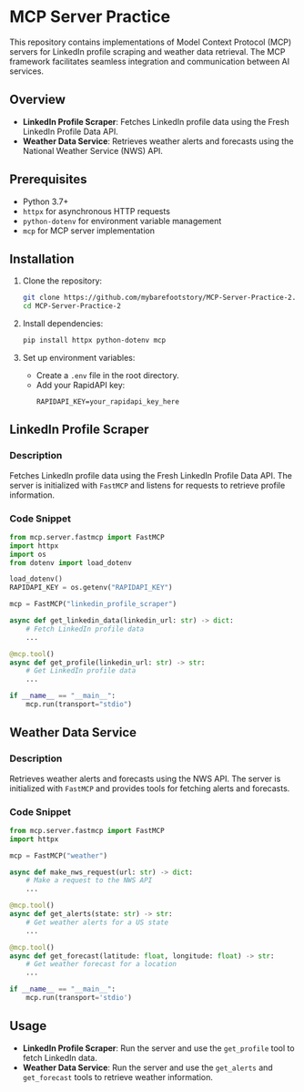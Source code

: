 # MCP Server Practice

This repository contains implementations of Model Context Protocol (MCP) servers for LinkedIn profile scraping and weather data retrieval. The MCP framework facilitates seamless integration and communication between AI services.

## Overview

- **LinkedIn Profile Scraper**: Fetches LinkedIn profile data using the Fresh LinkedIn Profile Data API.
- **Weather Data Service**: Retrieves weather alerts and forecasts using the National Weather Service (NWS) API.

## Prerequisites

- Python 3.7+
- `httpx` for asynchronous HTTP requests
- `python-dotenv` for environment variable management
- `mcp` for MCP server implementation

## Installation

1. Clone the repository:
   ```bash
   git clone https://github.com/mybarefootstory/MCP-Server-Practice-2.git
   cd MCP-Server-Practice-2
   ```

2. Install dependencies:
   ```bash
   pip install httpx python-dotenv mcp
   ```

3. Set up environment variables:
   - Create a `.env` file in the root directory.
   - Add your RapidAPI key:
     ```
     RAPIDAPI_KEY=your_rapidapi_key_here
     ```

## LinkedIn Profile Scraper

### Description

Fetches LinkedIn profile data using the Fresh LinkedIn Profile Data API. The server is initialized with `FastMCP` and listens for requests to retrieve profile information.

### Code Snippet

```python
from mcp.server.fastmcp import FastMCP
import httpx
import os
from dotenv import load_dotenv

load_dotenv()
RAPIDAPI_KEY = os.getenv("RAPIDAPI_KEY")

mcp = FastMCP("linkedin_profile_scraper")

async def get_linkedin_data(linkedin_url: str) -> dict:
    # Fetch LinkedIn profile data
    ...

@mcp.tool()
async def get_profile(linkedin_url: str) -> str:
    # Get LinkedIn profile data
    ...

if __name__ == "__main__":
    mcp.run(transport="stdio")
```

## Weather Data Service

### Description

Retrieves weather alerts and forecasts using the NWS API. The server is initialized with `FastMCP` and provides tools for fetching alerts and forecasts.

### Code Snippet

```python
from mcp.server.fastmcp import FastMCP
import httpx

mcp = FastMCP("weather")

async def make_nws_request(url: str) -> dict:
    # Make a request to the NWS API
    ...

@mcp.tool()
async def get_alerts(state: str) -> str:
    # Get weather alerts for a US state
    ...

@mcp.tool()
async def get_forecast(latitude: float, longitude: float) -> str:
    # Get weather forecast for a location
    ...

if __name__ == "__main__":
    mcp.run(transport='stdio')
```

## Usage

- **LinkedIn Profile Scraper**: Run the server and use the `get_profile` tool to fetch LinkedIn data.
- **Weather Data Service**: Run the server and use the `get_alerts` and `get_forecast` tools to retrieve weather information.
